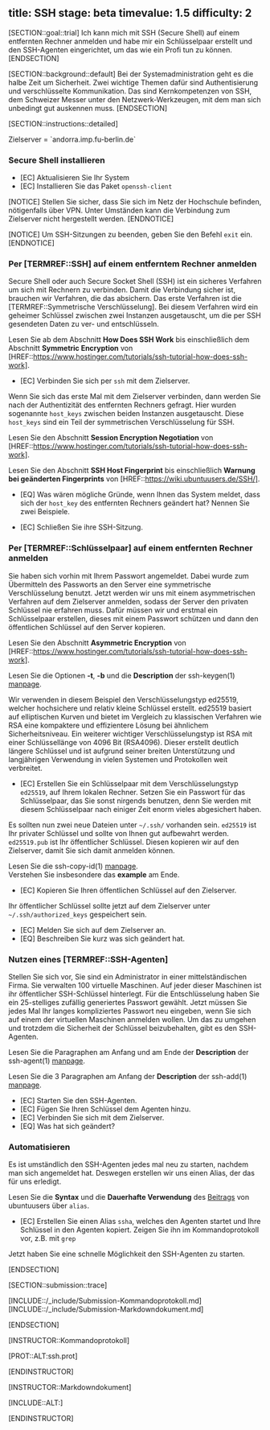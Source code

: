 title: SSH
stage: beta
timevalue: 1.5
difficulty: 2
---

[SECTION::goal::trial]
Ich kann mich mit SSH (Secure Shell) auf einem entfernten Rechner anmelden und habe mir
ein Schlüsselpaar erstellt und den SSH-Agenten eingerichtet, um das wie ein Profi tun zu können.
[ENDSECTION]

[SECTION::background::default]
Bei der Systemadministration geht es die halbe Zeit um Sicherheit.
Zwei wichtige Themen dafür sind Authentisierung und verschlüsselte Kommunikation.
Das sind Kernkompetenzen von SSH, dem Schweizer Messer unter den Netzwerk-Werkzeugen,
mit dem man sich unbedingt gut auskennen muss.
[ENDSECTION]

[SECTION::instructions::detailed]

<replacement id='SSH-targetserver'>
Zielserver = `andorra.imp.fu-berlin.de`
</replacement>

### Secure Shell installieren

- [EC] Aktualisieren Sie Ihr System
- [EC] Installieren Sie das Paket `openssh-client`

[NOTICE]
Stellen Sie sicher, dass Sie sich im Netz der Hochschule befinden, nötigenfalls über VPN. 
Unter Umständen kann die Verbindung zum Zielserver nicht hergestellt werden.
[ENDNOTICE]

[NOTICE]
Um SSH-Sitzungen zu beenden, geben Sie den Befehl `exit` ein.
[ENDNOTICE]

### Per [TERMREF::SSH] auf einem entferntem Rechner anmelden

Secure Shell oder auch Secure Socket Shell (SSH) ist ein sicheres Verfahren um sich mit Rechnern 
zu verbinden.
Damit die Verbindung sicher ist, brauchen wir Verfahren, die das absichern.
Das erste Verfahren ist die [TERMREF::Symmetrische Verschlüsselung].
Bei diesem Verfahren wird ein geheimer Schlüssel zwischen zwei Instanzen ausgetauscht, um die per 
SSH gesendeten Daten zu ver- und entschlüsseln.

Lesen Sie ab dem Abschnitt **How Does SSH Work** bis einschließlich dem Abschnitt **Symmetric Encryption** von 
[HREF::https://www.hostinger.com/tutorials/ssh-tutorial-how-does-ssh-work].

- [EC] Verbinden Sie sich per `ssh` mit dem Zielserver.

Wenn Sie sich das erste Mal mit dem Zielserver verbinden, dann werden Sie nach der Authentizität 
des entfernten Rechners gefragt. Hier wurden sogenannte `host_keys` zwischen beiden Instanzen ausgetauscht.
Diese `host_keys` sind ein Teil der symmetrischen Verschlüsselung für SSH.

Lesen Sie den Abschnitt **Session Encryption Negotiation** von 
[HREF::https://www.hostinger.com/tutorials/ssh-tutorial-how-does-ssh-work].

Lesen Sie den Abschnitt **SSH Host Fingerprint** bis einschließlich **Warnung bei geänderten Fingerprints**
von [HREF::https://wiki.ubuntuusers.de/SSH/].

- [EQ] Was wären mögliche Gründe, wenn Ihnen das System meldet, dass sich der `host_key` des 
   entfernten Rechners geändert hat? Nennen Sie zwei Beispiele.

- [EC] Schließen Sie ihre SSH-Sitzung.

### Per [TERMREF::Schlüsselpaar] auf einem entfernten Rechner anmelden

Sie haben sich vorhin mit Ihrem Passwort angemeldet. 
Dabei wurde zum Übermitteln des Passworts an den Server eine symmetrische Verschlüsselung benutzt.
Jetzt werden wir uns mit einem asymmetrischen Verfahren auf dem Zielserver anmelden,
sodass der Server den privaten Schlüssel nie erfahren muss.
Dafür müssen wir und erstmal ein Schlüsselpaar erstellen, dieses mit einem Passwort schützen und 
dann den öffentlichen Schlüssel auf den Server kopieren.

Lesen Sie den Abschnitt **Asymmetric Encryption** von 
[HREF::https://www.hostinger.com/tutorials/ssh-tutorial-how-does-ssh-work].

Lesen Sie die Optionen **-t**, **-b** und die **Description** der ssh-keygen(1) 
[manpage](https://man.openbsd.org/ssh-keygen.1).

Wir verwenden in diesem Beispiel den Verschlüsselungstyp ed25519, welcher hochsichere und relativ 
kleine Schlüssel erstellt. ed25519 basiert auf elliptischen Kurven und bietet im Vergleich zu 
klassischen Verfahren wie RSA eine kompaktere und effizientere Lösung bei ähnlichem 
Sicherheitsniveau. Ein weiterer wichtiger Verschlüsselungstyp ist RSA mit einer Schlüssellänge von 
4096 Bit (RSA4096). Dieser erstellt deutlich längere Schlüssel und ist aufgrund 
seiner breiten Unterstützung und langjährigen Verwendung in vielen Systemen und Protokollen weit 
verbreitet.

- [EC] Erstellen Sie ein Schlüsselpaar mit dem Verschlüsselungstyp `ed25519`, auf Ihrem lokalen Rechner. 
  Setzen Sie ein Passwort für das Schlüsselpaar, das Sie sonst nirgends benutzen, denn Sie werden
  mit diesem Schlüsselpaar nach einiger Zeit enorm vieles abgesichert haben.

Es sollten nun zwei neue Dateien unter `~/.ssh/` vorhanden sein. `ed25519` ist Ihr privater Schlüssel 
und sollte von Ihnen gut aufbewahrt werden. `ed25519.pub` ist Ihr öffentlicher Schlüssel. Diesen 
kopieren wir auf den Zielserver, damit Sie sich damit anmelden können.  

Lesen Sie die ssh-copy-id(1) 
[manpage](https://manpages.debian.org/testing/openssh-client/ssh-copy-id.1.en.html).  
Verstehen Sie insbesondere das **example** am Ende. 

- [EC] Kopieren Sie Ihren öffentlichen Schlüssel auf den Zielserver.

Ihr öffentlicher Schlüssel sollte jetzt auf dem Zielserver unter `~/.ssh/authorized_keys` gespeichert sein. 

- [EC] Melden Sie sich auf dem Zielserver an. 
- [EQ] Beschreiben Sie kurz was sich geändert hat.

### Nutzen eines [TERMREF::SSH-Agenten]

Stellen Sie sich vor, Sie sind ein Administrator in einer mittelständischen Firma. Sie 
verwalten 100 virtuelle Maschinen. Auf jeder dieser Maschinen ist ihr öffentlicher SSH-Schlüssel 
hinterlegt. Für die Entschlüsselung haben Sie ein 25-stelliges zufällig generiertes Passwort 
gewählt. Jetzt müssen Sie jedes Mal Ihr langes kompliziertes Passwort neu eingeben, wenn Sie sich 
auf einem der virtuellen Maschinen anmelden wollen. Um das zu umgehen und trotzdem die Sicherheit 
der Schlüssel beizubehalten, gibt es den SSH-Agenten.

Lesen Sie die Paragraphen am Anfang und am Ende der **Description** der ssh-agent(1) 
[manpage](https://man.openbsd.org/ssh-agent.1).

Lesen Sie die 3 Paragraphen am Anfang der **Description** der ssh-add(1) 
[manpage](https://man.openbsd.org/ssh-add.1).

- [EC] Starten Sie den SSH-Agenten.
- [EC] Fügen Sie Ihren Schlüssel dem Agenten hinzu.  
- [EC] Verbinden Sie sich mit dem Zielserver.
- [EQ] Was hat sich geändert?  

### Automatisieren

Es ist umständlich den SSH-Agenten jedes mal neu zu starten, nachdem man sich angemeldet hat. 
Deswegen erstellen wir uns einen Alias, der das für uns erledigt.

Lesen Sie die **Syntax** und die **Dauerhafte Verwendung** des 
[Beitrags](https://wiki.ubuntuusers.de/alias/) von ubuntuusers über `alias`.

- [EC] Erstellen Sie einen Alias `ssha`, welches den Agenten startet und Ihre Schlüssel in den Agenten 
  kopiert. Zeigen Sie ihn im Kommandoprotokoll vor, z.B. mit `grep`

Jetzt haben Sie eine schnelle Möglichkeit den SSH-Agenten zu starten.  

[ENDSECTION]

[SECTION::submission::trace]

[INCLUDE::/_include/Submission-Kommandoprotokoll.md]
[INCLUDE::/_include/Submission-Markdowndokument.md]

[ENDSECTION]

[INSTRUCTOR::Kommandoprotokoll]

[PROT::ALT:ssh.prot] 

[ENDINSTRUCTOR]

[INSTRUCTOR::Markdowndokument]

[INCLUDE::ALT:]

[ENDINSTRUCTOR]